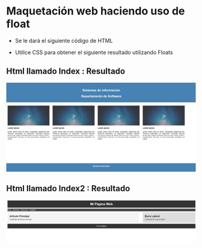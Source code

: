 # Maquetación web haciendo uso de float


- Se le dará el siguiente código de HTML 

- Utilice CSS para obtener el siguiente resultado utilizando Floats
## Html llamado Index : Resultado 
![Pagina :)](Assets/Objetivo/Index.png)

## Html llamado Index2 : Resultado 
![Pagina :)](Assets/Objetivo/Index2.png)
